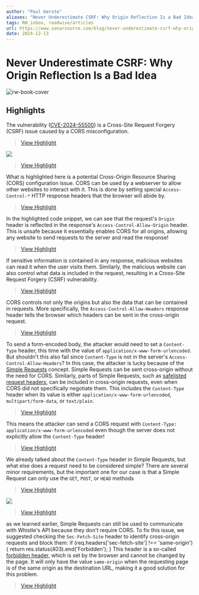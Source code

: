 ```yaml
---
author: "Paul Gerste"
aliases: "Never Underestimate CSRF: Why Origin Reflection Is a Bad Idea"
tags: RW_inbox, readwise/articles
url: https://www.sonarsource.com/blog/never-underestimate-csrf-why-origin-reflection-is-a-bad-idea/
date: 2024-12-13
---
```

# Never Underestimate CSRF: Why Origin Reflection Is a Bad Idea

![rw-book-cover](https://assets-eu-01.kc-usercontent.com:443/7630306f-9a2f-018d-2726-3ef76ef712f4/c9a1ac0a-f9cc-4bf0-9154-3d6de380a8d2/Never%20Underestimate%20CSRF_Blog-landscape.png)

## Highlights


The vulnerability ([CVE-2024-55500](https://cve.mitre.org/cgi-bin/cvename.cgi?name=CVE-2024-55500)) is a Cross-Site Request Forgery (CSRF) issue caused by a CORS misconfiguration.
> [View Highlight](https://read.readwise.io/read/01jexkd8s0r88t245h3ms7m7qd)



![](https://assets-eu-01.kc-usercontent.com:443/f42196a6-70a1-01d0-99f1-43134f12a58b/5b794a56-47bf-4e45-a0d9-2301a7c49b9b/whistle-issue.png)
> [View Highlight](https://read.readwise.io/read/01jexkev6xdjy07vmzrk13drz1)



What is highlighted here is a potential Cross-Origin Resource Sharing (CORS) configuration issue. CORS can be used by a webserver to allow other websites to interact with it. This is done by setting special `Access-Control-*` HTTP response headers that the browser will abide by.
> [View Highlight](https://read.readwise.io/read/01jexkf12vt9qeetcg47t9z1qk)



In the highlighted code snippet, we can see that the request's `Origin` header is reflected in the response's `Access-Control-Allow-Origin` header. This is unsafe because it essentially enables CORS for all origins, allowing any website to send requests to the server and read the response!
> [View Highlight](https://read.readwise.io/read/01jexkfbe8vyyamwsemmwc5bw8)



If sensitive information is contained in any response, malicious websites can read it when the user visits them. Similarly, the malicious website can also control what data is included in the request, resulting in a Cross-Site Request Forgery (CSRF) vulnerability.
> [View Highlight](https://read.readwise.io/read/01jexkgdfvfds4a55dggwcw98t)



CORS controls not only the origins but also the data that can be contained in requests. More specifically, the `Access-Control-Allow-Headers` response header tells the browser which headers can be sent in the cross-origin request.
> [View Highlight](https://read.readwise.io/read/01jexkhy6rww4a0djcrramrc7h)



To send a form-encoded body, the attacker would need to set a `Content-Type` header, this time with the value of `application/x-www-form-urlencoded`. But shouldn't this also fail since `Content-Type` is not in the server's `Access-Control-Allow-Headers`?
 In this case, the attacker is lucky because of the [Simple Requests](https://developer.mozilla.org/en-US/docs/Web/HTTP/CORS#simple_requests) concept. Simple Requests can be sent cross-origin without the need for CORS. Similarly, parts of Simple Requests, such as [safelisted request headers](https://fetch.spec.whatwg.org/#simple-header), can be included in cross-origin requests, even when CORS did not specifically negotiate them. This includes the `Content-Type` header when its value is either `application/x-www-form-urlencoded`, `multipart/form-data`, or `text/plain`.
> [View Highlight](https://read.readwise.io/read/01jexkjzzxwttayvag4bxbj999)



This means the attacker can send a CORS request with `Content-Type: application/x-www-form-urlencoded` even though the server does not explicitly allow the `Content-Type` header!
> [View Highlight](https://read.readwise.io/read/01jexkkpck36k0ws1xzt028nrq)



We already talked about the `Content-Type` header in Simple Requests, but what else does a request need to be considered simple? There are several minor requirements, but the important one for our case is that a Simple Request can only use the `GET`, `POST`, or `HEAD` methods
> [View Highlight](https://read.readwise.io/read/01jexkn75et7x1f9ph4ncddnvr)



![](https://assets-eu-01.kc-usercontent.com:443/f42196a6-70a1-01d0-99f1-43134f12a58b/669482f5-37bf-4a6c-b053-8a86016b5d6a/Whistle%20Attack%20Flow.png)
> [View Highlight](https://read.readwise.io/read/01jexknqafvdqww7w5rk3wm8kx)



as we learned earlier, Simple Requests can still be used to communicate with Whistle's API because they don't require CORS. To fix this issue, we suggested checking the `Sec-Fetch-Site` header to identify cross-origin requests and block them:
 if (req.headers['sec-fetch-site'] !== 'same-origin') {
 return res.status(403).end('Forbidden');
 }
 This header is a so-called [forbidden header,](https://developer.mozilla.org/en-US/docs/Glossary/Forbidden_header_name) which is set by the browser and cannot be changed by the page. It will only have the value `same-origin` when the requesting page is of the same origin as the destination URL, making it a good solution for this problem.
> [View Highlight](https://read.readwise.io/read/01jexkpd08yp6zp1ppwxznmsbe)




